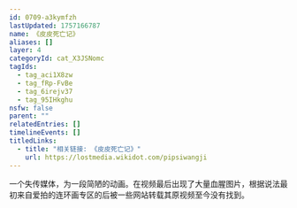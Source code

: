 ```yaml
---
id: 0709-a3kymfzh
lastUpdated: 1757166787
name: 《皮皮死亡记》
aliases: []
layer: 4
categoryId: cat_X3JSNomc
tagIds:
  - tag_aci1X8zw
  - tag_fRp-FvBe
  - tag_6irejv37
  - tag_95IHkghu
nsfw: false
parent: ""
relatedEntries: []
timelineEvents: []
titledLinks:
  - title: "相关链接: 《皮皮死亡记》"
    url: https://lostmedia.wikidot.com/pipsiwangji
---
```


一个失传媒体，为一段简陋的动画。在视频最后出现了大量血腥图片，根据说法最初来自爱拍的连环画专区的后被一些网站转载其原视频至今没有找到。